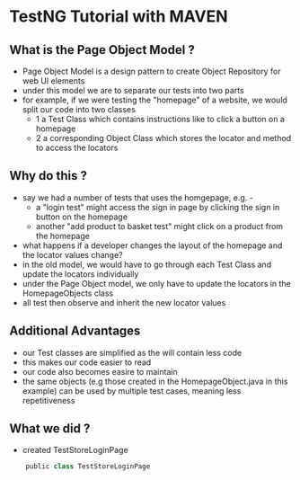 # TestNG Tutorial with MAVEN

## What is the Page Object Model ?

- Page Object Model is a design pattern to create Object Repository for web UI elements
- under this model we are to separate our tests into two parts
- for example, if we were testing the "homepage" of a website, we would split our code into two classes
	- 1 a Test Class which contains instructions like to click a button on a homepage
	- 2 a corresponding Object Class which stores the locator and method to access the locators

## Why do this ?
- say we had a number of tests that uses the homgepage, e.g. - 
	- a "login test" might access the sign in page by clicking the sign in button on the homepage
	- another "add product to basket test" might click on a product from the homepage
- what happens if a developer changes the layout of the homepage and the locator values change?
- in the old model, we would have to go through each Test Class and update the locators individually
- under the Page Object model, we only have to update the locators in the HomepageObjects class
- all test then observe and inherit the new locator values

## Additional Advantages
- our Test classes are simplified as the will contain less code
- this makes our code easier to read
- our code also becomes easire to maintain
- the same objects (e.g those created in the HomepageObject.java in this example) can be used by multiple test cases, meaning less repetitiveness

## What we did ?
- created TestStoreLoginPage
``` python
	public class TestStoreLoginPage
```
